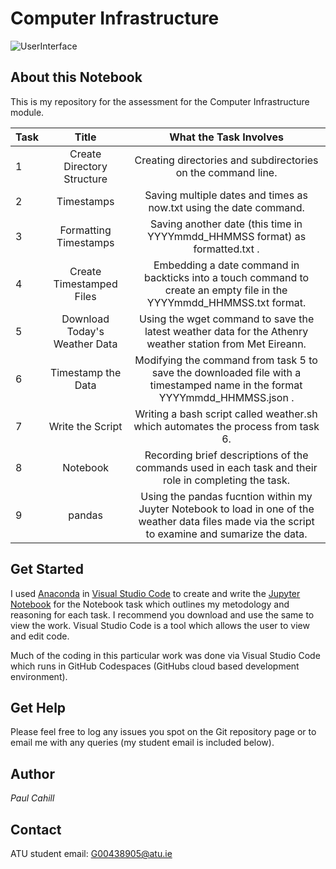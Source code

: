# Computer Infrastructure

![UserInterface](https://upload.wikimedia.org/wikipedia/commons/6/6b/Gem_11_Desktop.png)

## About this Notebook
This is my repository for the assessment for the Computer Infrastructure module.

| Task | Title | What the Task Involves |
| :--  | :---: |  :---:  |
| 1 | Create Directory Structure | Creating directories and subdirectories on the command line. |
| 2 | Timestamps | Saving multiple dates and times as now.txt using the date command. |
| 3 | Formatting Timestamps | Saving another date (this time in YYYYmmdd_HHMMSS format) as formatted.txt . |
| 4 | Create Timestamped Files| Embedding a date command in backticks into a touch command to create an empty file in the YYYYmmdd_HHMMSS.txt format. |
| 5 | Download Today's Weather Data | Using the wget command to save the latest weather data for the Athenry weather station from Met Eireann. |
| 6 | Timestamp the Data | Modifying the  command from task 5 to save the downloaded file with a timestamped name in the format YYYYmmdd_HHMMSS.json . |
| 7 | Write the Script | Writing a bash script called weather.sh which automates the process from task 6. |
| 8 | Notebook | Recording brief descriptions of the commands used in each task and their role in completing the task. |
| 9 | pandas | Using the pandas fucntion within my Juyter Notebook to load in one of the weather data files made via the script to examine and sumarize the data. |

## Get Started
I used [Anaconda](https://www.anaconda.com/download) in [Visual Studio Code](https://code.visualstudio.com/download) to create and write the [Jupyter Notebook](https://realpython.com/jupyter-notebook-introduction/) for the Notebook task which outlines my metodology and reasoning for each task. I recommend you download and use the same to view the work. Visual Studio Code is a tool which allows the user to view and edit code.

Much of the coding in this particular work was done via Visual Studio Code which runs in GitHub Codespaces (GitHubs cloud based development environment).

## Get Help
Please feel free to log any issues you spot on the Git repository page or to email me with any queries (my student email is included below).

## Author
*Paul Cahill*

## Contact
ATU student email: G00438905@atu.ie